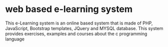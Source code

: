 # web based e-learning system
 This e-Learning system is an online based system that is made of PHP, JavaScript, Bootstrap templates, JQuery and MYSQL database. This system provides exercises, examples and courses about the c programming language
